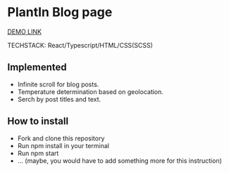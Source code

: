 # PlantIn Blog page

[DEMO LINK](https://dariia-romanova.github.io/plantin-blog/)

TECHSTACK: React/Typescript/HTML/CSS(SCSS)

## Implemented
- Infinite scroll for blog posts.
- Temperature determination based on geolocation.
- Serch by post titles and text.

## How to install

- Fork and clone this repository
- Run npm install in your terminal
- Run npm start
- ... (maybe, you would have to add something more for this instruction)
